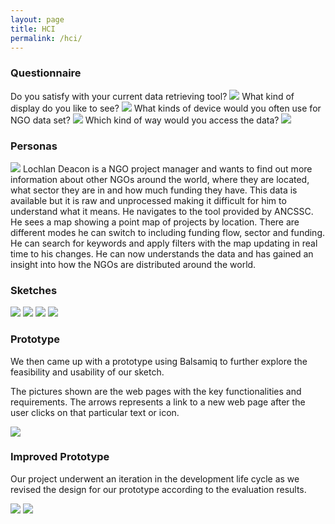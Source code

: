 ```yaml
---
layout: page
title: HCI
permalink: /hci/
---
```


### Questionnaire
Do you satisfy with your current data retrieving tool?
![]({{site.baseurl}}/images/survey1.png)
What kind of display do you like to see?
![]({{site.baseurl}}/images/survey2.png)
What kinds of device would you often use for NGO data set?
![]({{site.baseurl}}/images/survey3.png)
Which kind of way would you access the data?
![]({{site.baseurl}}/images/survey4.png)


### Personas
![]({{site.baseurl}}/images/persona.png)
Lochlan Deacon is a NGO project manager and wants to find out more information about other NGOs around the world, where they are located, what sector they are in and how much funding they have. This data is available but it is raw and unprocessed making it difficult for him to understand what it means. He navigates to the tool provided by ANCSSC. He sees a map showing a point map of projects by location. There are different modes he can switch to including funding flow, sector and funding. He can search for keywords and apply filters with the map updating in real time to his changes. He can now understands the data and has gained an insight into how the NGOs are distributed around the world.


### Sketches
![]({{site.baseurl}}/images/sketch1.png)
![]({{site.baseurl}}/images/sketch2.png)
![]({{site.baseurl}}/images/sketch3.png)
![]({{site.baseurl}}/images/sketch4.png)

### Prototype
We then came up with a prototype using Balsamiq to further explore the feasibility and usability of our sketch. 

The pictures shown are the web pages with the key functionalities and requirements. The arrows represents a link to a new web page after the user clicks on that particular text or icon. 

![]({{site.baseurl}}/images/hci-prototype.png)

### Improved Prototype
Our project underwent an iteration in the development life cycle as we revised the design for our prototype according to the evaluation results.

![]({{site.baseurl}}/images/hci-prototype2.png)
![]({{site.baseurl}}/images/hci-prototype3.png)